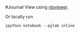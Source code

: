 #Journal
View using [nbviewer](http://nbviewer.ipython.org/github/pimnijdam/journal/tree/master/).

Or locally run

```
ipython notebook --pylab inline
```
